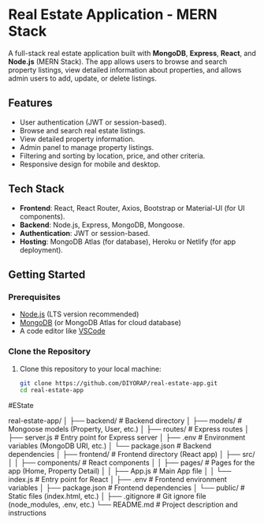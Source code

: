 

# Real Estate Application - MERN Stack

A full-stack real estate application built with **MongoDB**, **Express**, **React**, and **Node.js** (MERN Stack). The app allows users to browse and search property listings, view detailed information about properties, and allows admin users to add, update, or delete listings.

## Features

- User authentication (JWT or session-based).
- Browse and search real estate listings.
- View detailed property information.
- Admin panel to manage property listings.
- Filtering and sorting by location, price, and other criteria.
- Responsive design for mobile and desktop.

## Tech Stack

- **Frontend**: React, React Router, Axios, Bootstrap or Material-UI (for UI components).
- **Backend**: Node.js, Express, MongoDB, Mongoose.
- **Authentication**: JWT or session-based.
- **Hosting**: MongoDB Atlas (for database), Heroku or Netlify (for app deployment).

## Getting Started

### Prerequisites

- [Node.js](https://nodejs.org/) (LTS version recommended)
- [MongoDB](https://www.mongodb.com/try/download/community) (or MongoDB Atlas for cloud database)
- A code editor like [VSCode](https://code.visualstudio.com/)

### Clone the Repository

1. Clone this repository to your local machine:
   ```bash
   git clone https://github.com/DIYORAP/real-estate-app.git
   cd real-estate-app


 #EState



real-estate-app/
│
├── backend/                    # Backend directory
│   ├── models/                  # Mongoose models (Property, User, etc.)
│   ├── routes/                  # Express routes
│   ├── server.js                # Entry point for Express server
│   ├── .env                     # Environment variables (MongoDB URI, etc.)
│   └── package.json             # Backend dependencies
│
├── frontend/                   # Frontend directory (React app)
│   ├── src/
│   │   ├── components/          # React components
│   │   ├── pages/               # Pages for the app (Home, Property Detail)
│   │   ├── App.js               # Main App file
│   │   └── index.js             # Entry point for React
│   ├── .env                     # Frontend environment variables
│   ├── package.json             # Frontend dependencies
│   └── public/                  # Static files (index.html, etc.)
│
├── .gitignore                   # Git ignore file (node_modules, .env, etc.)
└── README.md                    # Project description and instructions
